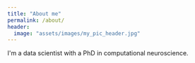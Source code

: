 ```yaml
---
title: "About me"
permalink: /about/
header:
  image: "assets/images/my_pic_header.jpg"
---
```


I'm a data scientist with a PhD in computational neuroscience.
